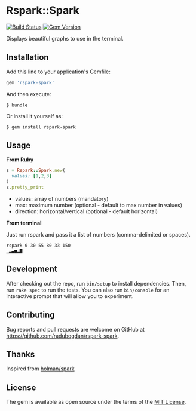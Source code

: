# Rspark::Spark

[![Build Status](https://travis-ci.org/radubogdan/rspark-spark.svg?branch=master)](https://travis-ci.org/radubogdan/rspark-spark)
[![Gem Version](https://badge.fury.io/rb/rspark-spark.svg)](https://badge.fury.io/rb/rspark-spark)

Displays beautiful graphs to use in the terminal.

## Installation

Add this line to your application's Gemfile:

```ruby
gem 'rspark-spark'
```

And then execute:

    $ bundle

Or install it yourself as:

    $ gem install rspark-spark

## Usage

**From Ruby**

```ruby
s = Rspark::Spark.new(
  values: [1,2,3]
)
s.pretty_print
```

- values: array of numbers (mandatory)
- max: maximum number (optional - default to max number in values)
- direction: horizontal/vertical (optional - default horizontal)

**From terminal**

Just run rspark and pass it a list of numbers (comma-delimited or spaces).

```
rspark 0 30 55 80 33 150
▁▂▃▅▂▇
```

## Development

After checking out the repo, run `bin/setup` to install dependencies. Then, run `rake spec` to run the tests. You can also run `bin/console` for an interactive prompt that will allow you to experiment.

## Contributing

Bug reports and pull requests are welcome on GitHub at https://github.com/radubogdan/rspark-spark.


## Thanks

Inspired from [holman/spark](https://github.com/holman/spark)

## License

The gem is available as open source under the terms of the [MIT License](http://opensource.org/licenses/MIT).
